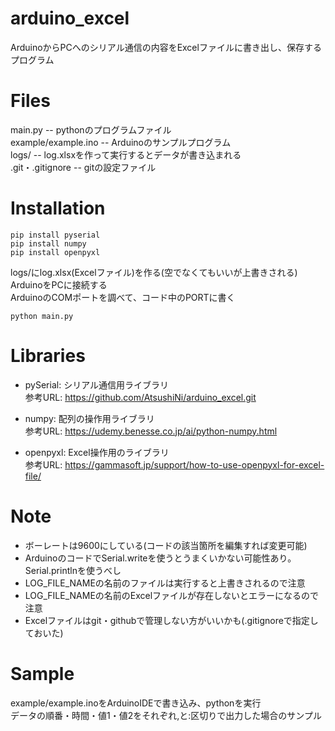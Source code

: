 # arduino_excel
ArduinoからPCへのシリアル通信の内容をExcelファイルに書き出し、保存するプログラム

# Files
main.py -- pythonのプログラムファイル  
example/example.ino -- Arduinoのサンプルプログラム  
logs/ -- log.xlsxを作って実行するとデータが書き込まれる  
.git・.gitignore -- gitの設定ファイル

# Installation
```
pip install pyserial
pip install numpy
pip install openpyxl
```
logs/にlog.xlsx(Excelファイル)を作る(空でなくてもいいが上書きされる)  
ArduinoをPCに接続する  
ArduinoのCOMポートを調べて、コード中のPORTに書く
```
python main.py
```

# Libraries
- pySerial: シリアル通信用ライブラリ  
参考URL: https://github.com/AtsushiNi/arduino_excel.git

- numpy: 配列の操作用ライブラリ  
参考URL: https://udemy.benesse.co.jp/ai/python-numpy.html

- openpyxl: Excel操作用のライブラリ  
参考URL: https://gammasoft.jp/support/how-to-use-openpyxl-for-excel-file/

# Note
- ボーレートは9600にしている(コードの該当箇所を編集すれば変更可能)
- ArduinoのコードでSerial.writeを使うとうまくいかない可能性あり。Serial.printlnを使うべし
- LOG_FILE_NAMEの名前のファイルは実行すると上書きされるので注意
- LOG_FILE_NAMEの名前のExcelファイルが存在しないとエラーになるので注意
- Excelファイルはgit・githubで管理しない方がいいかも(.gitignoreで指定しておいた)

# Sample
example/example.inoをArduinoIDEで書き込み、pythonを実行  
データの順番・時間・値1・値2をそれぞれ,と:区切りで出力した場合のサンプル